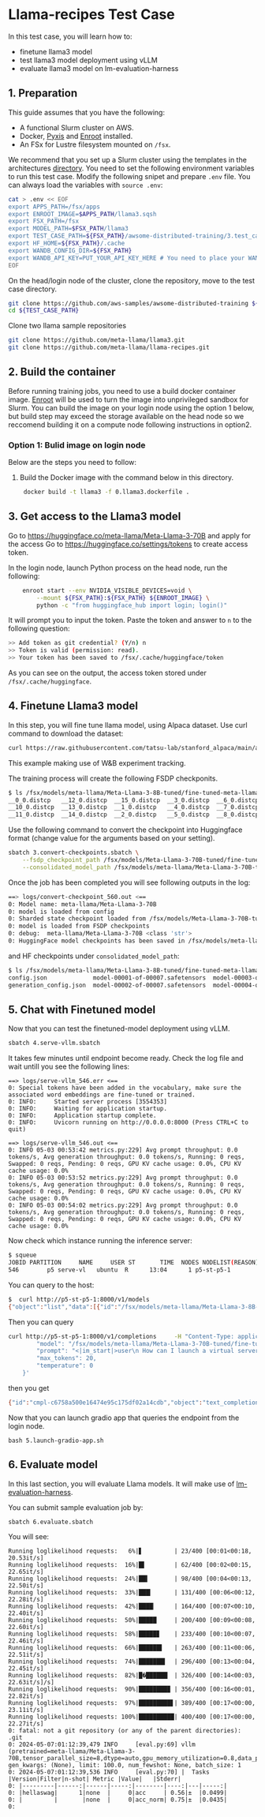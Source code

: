 # Llama-recipes Test Case  <!-- omit in toc -->

In this test case, you will learn how to:
* finetune llama3 model
* test llama3 model deployment using vLLM
* evaluate llama3 model on lm-evaluation-harness

## 1. Preparation

This guide assumes that you have the following:

* A functional Slurm cluster on AWS.
* Docker, [Pyxis](https://github.com/NVIDIA/pyxis) and [Enroot](https://github.com/NVIDIA/enroot) installed.
* An FSx for Lustre filesystem mounted on `/fsx`.

We recommend that you set up a Slurm cluster using the templates in the architectures [directory](../../1.architectures). You need to set the following environment variables to run this test case.
Modify the following snipet and prepare `.env` file. You can always load the variables with `source .env`:

```bash
cat > .env << EOF
export APPS_PATH=/fsx/apps
export ENROOT_IMAGE=$APPS_PATH/llama3.sqsh
export FSX_PATH=/fsx
export MODEL_PATH=$FSX_PATH/llama3
export TEST_CASE_PATH=${FSX_PATH}/awsome-distributed-training/3.test_cases/19.llama-recipes
export HF_HOME=${FSX_PATH}/.cache
export WANDB_CONFIG_DIR=${FSX_PATH}
export WANDB_API_KEY=PUT_YOUR_API_KEY_HERE # You need to place your WANDB_API_KEY here 
EOF
```

On the head/login node of the cluster, clone the repository, move to the test case directory.

```bash
git clone https://github.com/aws-samples/awsome-distributed-training ${FSX_PATH}
cd ${TEST_CASE_PATH}
```

Clone two llama sample repositories

```bash
git clone https://github.com/meta-llama/llama3.git
git clone https://github.com/meta-llama/llama-recipes.git
```

## 2. Build the container

Before running training jobs, you need to use a build docker container image. [Enroot](https://github.com/NVIDIA/enroot) will be used to turn the image into unprivileged sandbox for Slurm. 
You can build the image on your login node using the option 1 below, but build step may exceed the storage available on the head node so we reccomend building it on a compute node following instructions in option2.

### Option 1: Bulid image on login node

Below are the steps you need to follow:


1. Build the Docker image with the command below in this directory.

   ```bash
    docker build -t llama3 -f 0.llama3.dockerfile .
   ```

## 3. Get access to the Llama3 model

Go to https://huggingface.co/meta-llama/Meta-Llama-3-70B and apply for the access
Go to https://huggingface.co/settings/tokens to create access token. 

In the login node, launch Python process on the head node, run the following:

```bash
    enroot start --env NVIDIA_VISIBLE_DEVICES=void \
        --mount ${FSX_PATH}:${FSX_PATH} ${ENROOT_IMAGE} \
        python -c "from huggingface_hub import login; login()"
```

It will prompt you to input the token. Paste the token and answer to `n` to the following question:

```bash
>> Add token as git credential? (Y/n) n
>> Token is valid (permission: read).
>> Your token has been saved to /fsx/.cache/huggingface/token
```

As you can see on the output, the access token stored under `/fsx/.cache/huggingface`.


## 4. Finetune Llama3 model

In this step, you will fine tune llama model, using Alpaca dataset. Use curl command to download the dataset:

```bash
curl https://raw.githubusercontent.com/tatsu-lab/stanford_alpaca/main/alpaca_data.json
```

This example making use of W&B experiment tracking. 

The training process will create the following FSDP checkponits.

```bash
$ ls /fsx/models/meta-llama/Meta-Llama-3-8B-tuned/fine-tuned-meta-llama/Meta-Llama-3-8B/
__0_0.distcp   __12_0.distcp  __15_0.distcp  __3_0.distcp  __6_0.distcp  __9_0.distcp
__10_0.distcp  __13_0.distcp  __1_0.distcp   __4_0.distcp  __7_0.distcp  train_params.yaml
__11_0.distcp  __14_0.distcp  __2_0.distcp   __5_0.distcp  __8_0.distcp
```


Use the following command to convert the checkpoint into Huggingface format (change value for the arguments based on your setting).

```bash
sbatch 3.convert-checkpoints.sbatch \
    --fsdp_checkpoint_path /fsx/models/Meta-Llama-3-70B-tuned/fine-tuned-meta-llama/Meta-Llama-3-70B \
    --consolidated_model_path /fsx/models/meta-llama/Meta-Llama-3-70B-tuned/fine-tuned-meta-llama/Meta-Llama-3-70B-hf
```

Once the job has been completed you will see following outputs in the log:

```bash
==> logs/convert-checkpoint_560.out <==
0: Model name: meta-llama/Meta-Llama-3-70B
0: model is loaded from config
0: Sharded state checkpoint loaded from /fsx/models/Meta-Llama-3-70B-tuned/fine-tuned-meta-llama/Meta-Llama-3-70B
0: model is loaded from FSDP checkpoints
0: debug:  meta-llama/Meta-Llama-3-70B <class 'str'>
0: HuggingFace model checkpoints has been saved in /fsx/models/meta-llama/Meta-Llama-3-70B-tuned/fine-tuned-meta-llama/Meta-Llama-3-70B-hf
```

and HF checkpoints under `consolidated_model_path`:

```bash
$ ls /fsx/models/meta-llama/Meta-Llama-3-8B-tuned/fine-tuned-meta-llama/Meta-Llama-3-8B-hf
config.json             model-00001-of-00007.safetensors  model-00003-of-00007.safetensors  model-00005-of-00007.safetensors  model-00007-of-00007.safetensors  special_tokens_map.json  tokenizer_config.json
generation_config.json  model-00002-of-00007.safetensors  model-00004-of-00007.safetensors  model-00006-of-00007.safetensors  model.safetensors.index.json      tokenizer.json
```


## 5. Chat with Finetuned model

Now that you can test the finetuned-model deployment using vLLM. 

```bash
sbatch 4.serve-vllm.sbatch
```


It takes few minutes until endpoint become ready. Check the log file and wait untill you see the following lines:

```
==> logs/serve-vllm_546.err <==
0: Special tokens have been added in the vocabulary, make sure the associated word embeddings are fine-tuned or trained.
0: INFO:     Started server process [3554353]
0: INFO:     Waiting for application startup.
0: INFO:     Application startup complete.
0: INFO:     Uvicorn running on http://0.0.0.0:8000 (Press CTRL+C to quit)

==> logs/serve-vllm_546.out <==
0: INFO 05-03 00:53:42 metrics.py:229] Avg prompt throughput: 0.0 tokens/s, Avg generation throughput: 0.0 tokens/s, Running: 0 reqs, Swapped: 0 reqs, Pending: 0 reqs, GPU KV cache usage: 0.0%, CPU KV cache usage: 0.0%
0: INFO 05-03 00:53:52 metrics.py:229] Avg prompt throughput: 0.0 tokens/s, Avg generation throughput: 0.0 tokens/s, Running: 0 reqs, Swapped: 0 reqs, Pending: 0 reqs, GPU KV cache usage: 0.0%, CPU KV cache usage: 0.0%
0: INFO 05-03 00:54:02 metrics.py:229] Avg prompt throughput: 0.0 tokens/s, Avg generation throughput: 0.0 tokens/s, Running: 0 reqs, Swapped: 0 reqs, Pending: 0 reqs, GPU KV cache usage: 0.0%, CPU KV cache usage: 0.0%
```
Now check which instance running the inference server:

```bash
$ squeue
JOBID PARTITION     NAME     USER ST       TIME  NODES NODELIST(REASON)
546        p5 serve-vl   ubuntu  R      13:04      1 p5-st-p5-1
```

You can query to the host:

```bash
$  curl http://p5-st-p5-1:8000/v1/models
{"object":"list","data":[{"id":"/fsx/models/meta-llama/Meta-Llama-3-8B-tuned/fine-tuned-meta-llama/Meta-Llama-3-8B-hf","object":"model","created":1714698315,"owned_by":"vllm","root":"/fsx/models/meta-llama/Meta-Llama-3-8B-tuned/fine-tuned-meta-llama/Meta-Llama-3-8B-hf","parent":null,"permission":[{"id":"modelperm-5ed883dd35534fd89feb98a182217e3a","object":"model_permission","created":1714698315,"allow_create_engine":false,"allow_sampling":true,"allow_logprobs":true,"allow_search_indices":false,"allow_view":true,"allow_fine_tuning":false,"organization":"*","group":null,"is_blocking":false}]}]}
```

Then you can query

```bash
curl http://p5-st-p5-1:8000/v1/completions     -H "Content-Type: application/json"     -d '{
        "model": "/fsx/models/meta-llama/Meta-Llama-3-70B-tuned/fine-tuned-meta-llama/Meta-Llama-3-70B-hf",
        "prompt": "<|im_start|>user\n How can I launch a virtual server?<|im_end|>",
        "max_tokens": 20,
        "temperature": 0
    }'
```

then you get

```bash
{"id":"cmpl-c6758a500e16474e95c175df02a14cdb","object":"text_completion","created":1714699824,"model":"/fsx/models/meta-llama/Meta-Llama-3-8B-tuned/fine-tuned-meta-llama/Meta-Llama-3-8B-hf","choices":[{"index":0,"text":" city of many cultures. It is home to a variety of people from all backgrounds, including people from","logprobs":null,"finish_reason":"length","stop_reason":null}],"usage":{"prompt_tokens":5,"total_tokens":25,"completion_tokens":20}}
```


Now that you can launch gradio app that queries the endpoint from the login node.

```
bash 5.launch-gradio-app.sh
```


## 6. Evaluate model

In this last section, you will evaluate Llama models. It will make use of [lm-evaluation-harness](https://github.com/EleutherAI/lm-evaluation-harness). 

You can submit sample evaluation job by:

```bash
sbatch 6.evaluate.sbatch
```

You will see:

```
Running loglikelihood requests:   6%|▋         | 23/400 [00:01<00:18, 20.53it/s]
Running loglikelihood requests:  16%|█▌        | 62/400 [00:02<00:15, 22.65it/s]
Running loglikelihood requests:  24%|██▍       | 98/400 [00:04<00:13, 22.50it/s]
Running loglikelihood requests:  33%|███▎      | 131/400 [00:06<00:12, 22.28it/s]
Running loglikelihood requests:  42%|████▏     | 164/400 [00:07<00:10, 22.40it/s]
Running loglikelihood requests:  50%|█████     | 200/400 [00:09<00:08, 22.60it/s]
Running loglikelihood requests:  58%|█████▊    | 233/400 [00:10<00:07, 22.46it/s]
Running loglikelihood requests:  66%|██████▌   | 263/400 [00:11<00:06, 22.51it/s]
Running loglikelihood requests:  74%|███████▍  | 296/400 [00:13<00:04, 22.45it/s]
Running loglikelihood requests:  82%|█�██████▏ | 326/400 [00:14<00:03, 22.63it/s]/s]
Running loglikelihood requests:  90%|████████▉ | 356/400 [00:16<00:01, 22.82it/s]
Running loglikelihood requests:  97%|█████████▋| 389/400 [00:17<00:00, 23.11it/s]
Running loglikelihood requests: 100%|██████████| 400/400 [00:17<00:00, 22.27it/s]
0: fatal: not a git repository (or any of the parent directories): .git
0: 2024-05-07:01:12:39,479 INFO     [eval.py:69] vllm (pretrained=meta-llama/Meta-Llama-3-70B,tensor_parallel_size=8,dtype=auto,gpu_memory_utilization=0.8,data_parallel_size=1), gen_kwargs: (None), limit: 100.0, num_fewshot: None, batch_size: 1
0: 2024-05-07:01:12:39,536 INFO     [eval.py:70] |  Tasks  |Version|Filter|n-shot| Metric |Value|   |Stderr|
0: |---------|------:|------|-----:|--------|----:|---|-----:|
0: |hellaswag|      1|none  |     0|acc     | 0.56|±  |0.0499|
0: |         |       |none  |     0|acc_norm| 0.75|±  |0.0435|
0: 
```



